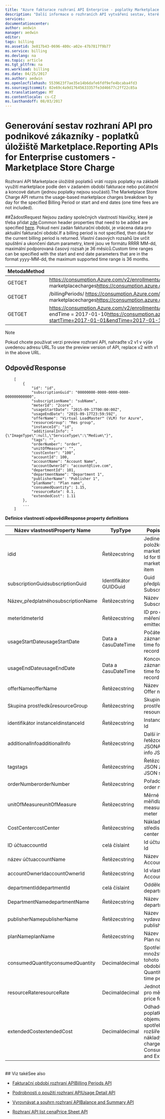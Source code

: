 ```yaml
---
title: "Azure fakturace rozhraní API Enterprise - poplatky Marketplace | Microsoft Docs"
description: "Další informace o rozhraních API vytváření sestav, které umožňují zákazníkům Enterprise Azure a si vyžádá data spotřeby prostřednictvím kódu programu."
services: 
documentationcenter: 
author: aedwin
manager: aedwin
editor: 
tags: billing
ms.assetid: 3e817b43-0696-400c-a02e-47b7817f9b77
ms.service: billing
ms.devlang: na
ms.topic: article
ms.tgt_pltfrm: na
ms.workload: billing
ms.date: 04/25/2017
ms.author: aedwin
ms.openlocfilehash: 5539623f7ae35e14b6dafe6fdf9efe4bcaba4fd3
ms.sourcegitcommit: 02e69c4a9d17645633357fe3d46677c2ff22c85a
ms.translationtype: MT
ms.contentlocale: cs-CZ
ms.lasthandoff: 08/03/2017
---
```

# <a name="reporting-apis-for-enterprise-customers---marketplace-store-charge"></a><span data-ttu-id="78014-103">Generování sestav rozhraní API pro podnikové zákazníky - poplatků úložiště Marketplace.</span><span class="sxs-lookup"><span data-stu-id="78014-103">Reporting APIs for Enterprise customers - Marketplace Store Charge</span></span>

<span data-ttu-id="78014-104">Rozhraní API Marketplace úložiště poplatků vrátí rozpis poplatky na základě využití marketplace podle den v zadaném období fakturace nebo počáteční a koncové datum (jednou poplatky nejsou součástí).</span><span class="sxs-lookup"><span data-stu-id="78014-104">The Marketplace Store Charge API returns the usage-based marketplace charges breakdown by day for the specified Billing Period or start and end dates (one time fees are not included).</span></span>

##<a name="request"></a><span data-ttu-id="78014-105">Žádost</span><span class="sxs-lookup"><span data-stu-id="78014-105">Request</span></span> 
<span data-ttu-id="78014-106">Nejsou zadány společných vlastností hlavičky, které je třeba přidat [zde](billing-enterprise-api.md).</span><span class="sxs-lookup"><span data-stu-id="78014-106">Common header properties that need to be added are specified [here](billing-enterprise-api.md).</span></span> <span data-ttu-id="78014-107">Pokud není zadán fakturační období, je vrácena data pro aktuální fakturační období.</span><span class="sxs-lookup"><span data-stu-id="78014-107">If a billing period is not specified, then data for the current billing period is returned.</span></span> <span data-ttu-id="78014-108">Vlastní časových rozsahů lze určit spuštění a ukončení datum parametry, které jsou ve formátu RRRR MM-dd, maximální podporovaná časový rozsah je 36 měsíců.</span><span class="sxs-lookup"><span data-stu-id="78014-108">Custom time ranges can be specified with the start and end date parameters that are in the format yyyy-MM-dd, the maximum supported time range is 36 months.</span></span>  

|<span data-ttu-id="78014-109">Metoda</span><span class="sxs-lookup"><span data-stu-id="78014-109">Method</span></span> | <span data-ttu-id="78014-110">Identifikátor URI požadavku</span><span class="sxs-lookup"><span data-stu-id="78014-110">Request URI</span></span>|
|-|-|
|<span data-ttu-id="78014-111">GET</span><span class="sxs-lookup"><span data-stu-id="78014-111">GET</span></span>|<span data-ttu-id="78014-112">https://consumption.Azure.com/v2/enrollments/ {enrollmentNumber} / marketplacecharges</span><span class="sxs-lookup"><span data-stu-id="78014-112">https://consumption.azure.com/v2/enrollments/{enrollmentNumber}/marketplacecharges</span></span>|
|<span data-ttu-id="78014-113">GET</span><span class="sxs-lookup"><span data-stu-id="78014-113">GET</span></span>|<span data-ttu-id="78014-114">/billingPeriods/ https://consumption.Azure.com/v2/enrollments/ {enrollmentNumber} {billingPeriod} / marketplacecharges</span><span class="sxs-lookup"><span data-stu-id="78014-114">https://consumption.azure.com/v2/enrollments/{enrollmentNumber}/billingPeriods/{billingPeriod}/marketplacecharges</span></span>|
|<span data-ttu-id="78014-115">GET</span><span class="sxs-lookup"><span data-stu-id="78014-115">GET</span></span>|<span data-ttu-id="78014-116">https://consumption.Azure.com/v2/enrollments/ {enrollmentNumber} / marketplacechargesbycustomdate? startTime = 2017-01-01 & endTime = 2017-01-10</span><span class="sxs-lookup"><span data-stu-id="78014-116">https://consumption.azure.com/v2/enrollments/{enrollmentNumber}/marketplacechargesbycustomdate?startTime=2017-01-01&endTime=2017-01-10</span></span>|

> [!Note]
> <span data-ttu-id="78014-117">Pokud chcete používat verzi preview rozhraní API, nahraďte v2 v1 v výše uvedenou adresu URL.</span><span class="sxs-lookup"><span data-stu-id="78014-117">To use the preview version of API, replace v2 with v1 in the above URL.</span></span>
>

## <a name="response"></a><span data-ttu-id="78014-118">Odpověď</span><span class="sxs-lookup"><span data-stu-id="78014-118">Response</span></span>
 
    
        [
            {
                "id": "id",
                "subscriptionGuid": "00000000-0000-0000-0000-000000000000",
                "subscriptionName": "subName",
                "meterId": "2core",
                "usageStartDate": "2015-09-17T00:00:00Z",
                "usageEndDate": "2015-09-17T23:59:59Z",
                "offerName": "Virtual LoadMaster™ (VLM) for Azure",
                "resourceGroup": "Res group",
                "instanceId": "id",
                "additionalInfo": "{\"ImageType\":null,\"ServiceType\":\"Medium\"}",
                "tags": "",
                "orderNumber": "order",
                "unitOfMeasure": "",
                "costCenter": "100",
                "accountId": 100,
                "accountName": "Account Name",
                "accountOwnerId": "account@live.com",
                "departmentId": 101,
                "departmentName": "Department 1",
                "publisherName": "Publisher 1",
                "planName": "Plan name",
                "consumedQuantity": 1.15,
                "resourceRate": 0.1,
                "extendedCost": 1.11
            },
            ...
        ]
    

<span data-ttu-id="78014-119">**Definice vlastností odpovědi**</span><span class="sxs-lookup"><span data-stu-id="78014-119">**Response property definitions**</span></span>

|<span data-ttu-id="78014-120">Název vlastnosti</span><span class="sxs-lookup"><span data-stu-id="78014-120">Property Name</span></span>| <span data-ttu-id="78014-121">Typ</span><span class="sxs-lookup"><span data-stu-id="78014-121">Type</span></span>| <span data-ttu-id="78014-122">Popis</span><span class="sxs-lookup"><span data-stu-id="78014-122">Description</span></span>
|-|-|-|
|<span data-ttu-id="78014-123">id</span><span class="sxs-lookup"><span data-stu-id="78014-123">id</span></span>|<span data-ttu-id="78014-124">Řetězec</span><span class="sxs-lookup"><span data-stu-id="78014-124">string</span></span>|<span data-ttu-id="78014-125">Jedinečné Id pro položku poplatků marketplace.</span><span class="sxs-lookup"><span data-stu-id="78014-125">Unique Id for the marketplace charge item</span></span>|
|<span data-ttu-id="78014-126">subscriptionGuid</span><span class="sxs-lookup"><span data-stu-id="78014-126">subscriptionGuid</span></span>|<span data-ttu-id="78014-127">Identifikátor GUID</span><span class="sxs-lookup"><span data-stu-id="78014-127">Guid</span></span>|<span data-ttu-id="78014-128">Guid předplatného</span><span class="sxs-lookup"><span data-stu-id="78014-128">The Subscription Guid</span></span>|
|<span data-ttu-id="78014-129">Název_předplatného</span><span class="sxs-lookup"><span data-stu-id="78014-129">subscriptionName</span></span>|<span data-ttu-id="78014-130">Řetězec</span><span class="sxs-lookup"><span data-stu-id="78014-130">string</span></span>|<span data-ttu-id="78014-131">Název odběru</span><span class="sxs-lookup"><span data-stu-id="78014-131">The Subscription Name</span></span>|
|<span data-ttu-id="78014-132">meterId</span><span class="sxs-lookup"><span data-stu-id="78014-132">meterId</span></span>|<span data-ttu-id="78014-133">Řetězec</span><span class="sxs-lookup"><span data-stu-id="78014-133">string</span></span>|<span data-ttu-id="78014-134">ID pro emitovaného měření</span><span class="sxs-lookup"><span data-stu-id="78014-134">Id for the emitted Meter</span></span>|
|<span data-ttu-id="78014-135">usageStartDate</span><span class="sxs-lookup"><span data-stu-id="78014-135">usageStartDate</span></span>|<span data-ttu-id="78014-136">Data a času</span><span class="sxs-lookup"><span data-stu-id="78014-136">DateTime</span></span>|<span data-ttu-id="78014-137">Počáteční čas pro záznam využití</span><span class="sxs-lookup"><span data-stu-id="78014-137">Start time for the usage record</span></span>|
|<span data-ttu-id="78014-138">usageEndDate</span><span class="sxs-lookup"><span data-stu-id="78014-138">usageEndDate</span></span>|<span data-ttu-id="78014-139">Data a času</span><span class="sxs-lookup"><span data-stu-id="78014-139">DateTime</span></span>|<span data-ttu-id="78014-140">Koncový čas pro záznam využití</span><span class="sxs-lookup"><span data-stu-id="78014-140">End time for the usage record</span></span>|
|<span data-ttu-id="78014-141">offerName</span><span class="sxs-lookup"><span data-stu-id="78014-141">offerName</span></span>|<span data-ttu-id="78014-142">Řetězec</span><span class="sxs-lookup"><span data-stu-id="78014-142">string</span></span>|<span data-ttu-id="78014-143">Název nabídky</span><span class="sxs-lookup"><span data-stu-id="78014-143">The Offer name</span></span>|
|<span data-ttu-id="78014-144">Skupina prostředků</span><span class="sxs-lookup"><span data-stu-id="78014-144">resourceGroup</span></span>|<span data-ttu-id="78014-145">Řetězec</span><span class="sxs-lookup"><span data-stu-id="78014-145">string</span></span>|<span data-ttu-id="78014-146">Skupiny prostředků</span><span class="sxs-lookup"><span data-stu-id="78014-146">The resource Group</span></span>|
|<span data-ttu-id="78014-147">identifikátor instanceId</span><span class="sxs-lookup"><span data-stu-id="78014-147">instanceId</span></span>|<span data-ttu-id="78014-148">Řetězec</span><span class="sxs-lookup"><span data-stu-id="78014-148">string</span></span>|<span data-ttu-id="78014-149">Instance Id</span><span class="sxs-lookup"><span data-stu-id="78014-149">Instance Id</span></span>|
|<span data-ttu-id="78014-150">additionalInfo</span><span class="sxs-lookup"><span data-stu-id="78014-150">additionalInfo</span></span>|<span data-ttu-id="78014-151">Řetězec</span><span class="sxs-lookup"><span data-stu-id="78014-151">string</span></span>|<span data-ttu-id="78014-152">Další informace o řetězce formátu JSON</span><span class="sxs-lookup"><span data-stu-id="78014-152">Additional info JSON string</span></span>|
|<span data-ttu-id="78014-153">tags</span><span class="sxs-lookup"><span data-stu-id="78014-153">tags</span></span>|<span data-ttu-id="78014-154">Řetězec</span><span class="sxs-lookup"><span data-stu-id="78014-154">string</span></span>|<span data-ttu-id="78014-155">Řetězce formátu JSON značky</span><span class="sxs-lookup"><span data-stu-id="78014-155">Tag JSON string</span></span>|
|<span data-ttu-id="78014-156">orderNumber</span><span class="sxs-lookup"><span data-stu-id="78014-156">orderNumber</span></span>|<span data-ttu-id="78014-157">Řetězec</span><span class="sxs-lookup"><span data-stu-id="78014-157">string</span></span>|<span data-ttu-id="78014-158">Pořadové číslo</span><span class="sxs-lookup"><span data-stu-id="78014-158">The order number</span></span>|
|<span data-ttu-id="78014-159">unitOfMeasure</span><span class="sxs-lookup"><span data-stu-id="78014-159">unitOfMeasure</span></span>|<span data-ttu-id="78014-160">Řetězec</span><span class="sxs-lookup"><span data-stu-id="78014-160">string</span></span>|<span data-ttu-id="78014-161">Měrné jednotky pro měřidla</span><span class="sxs-lookup"><span data-stu-id="78014-161">Unit of measure for the meter</span></span>|
|<span data-ttu-id="78014-162">CostCenter</span><span class="sxs-lookup"><span data-stu-id="78014-162">costCenter</span></span>|<span data-ttu-id="78014-163">Řetězec</span><span class="sxs-lookup"><span data-stu-id="78014-163">string</span></span>|<span data-ttu-id="78014-164">Nákladové středisko</span><span class="sxs-lookup"><span data-stu-id="78014-164">The cost center</span></span>|
|<span data-ttu-id="78014-165">ID účtu</span><span class="sxs-lookup"><span data-stu-id="78014-165">accountId</span></span>|<span data-ttu-id="78014-166">celá čísla</span><span class="sxs-lookup"><span data-stu-id="78014-166">int</span></span>|<span data-ttu-id="78014-167">Id účtu</span><span class="sxs-lookup"><span data-stu-id="78014-167">The account Id</span></span>|
|<span data-ttu-id="78014-168">název účtu</span><span class="sxs-lookup"><span data-stu-id="78014-168">accountName</span></span>|<span data-ttu-id="78014-169">Řetězec</span><span class="sxs-lookup"><span data-stu-id="78014-169">string</span></span> |<span data-ttu-id="78014-170">Název účtu</span><span class="sxs-lookup"><span data-stu-id="78014-170">The Account Name</span></span>|
|<span data-ttu-id="78014-171">accountOwnerId</span><span class="sxs-lookup"><span data-stu-id="78014-171">accountOwnerId</span></span>|<span data-ttu-id="78014-172">Řetězec</span><span class="sxs-lookup"><span data-stu-id="78014-172">string</span></span>|<span data-ttu-id="78014-173">Id vlastníka účtu</span><span class="sxs-lookup"><span data-stu-id="78014-173">The Account Owner Id</span></span>|
|<span data-ttu-id="78014-174">departmentId</span><span class="sxs-lookup"><span data-stu-id="78014-174">departmentId</span></span>|<span data-ttu-id="78014-175">celá čísla</span><span class="sxs-lookup"><span data-stu-id="78014-175">int</span></span>|<span data-ttu-id="78014-176">Oddělení Id</span><span class="sxs-lookup"><span data-stu-id="78014-176">The department Id</span></span>|
|<span data-ttu-id="78014-177">DepartmentName</span><span class="sxs-lookup"><span data-stu-id="78014-177">departmentName</span></span>|<span data-ttu-id="78014-178">Řetězec</span><span class="sxs-lookup"><span data-stu-id="78014-178">string</span></span>|<span data-ttu-id="78014-179">Název oddělení</span><span class="sxs-lookup"><span data-stu-id="78014-179">The department name</span></span>|
|<span data-ttu-id="78014-180">publisherName</span><span class="sxs-lookup"><span data-stu-id="78014-180">publisherName</span></span>|<span data-ttu-id="78014-181">Řetězec</span><span class="sxs-lookup"><span data-stu-id="78014-181">string</span></span>|<span data-ttu-id="78014-182">Název vydavatele</span><span class="sxs-lookup"><span data-stu-id="78014-182">The publisher name</span></span>|
|<span data-ttu-id="78014-183">planName</span><span class="sxs-lookup"><span data-stu-id="78014-183">planName</span></span>|<span data-ttu-id="78014-184">Řetězec</span><span class="sxs-lookup"><span data-stu-id="78014-184">string</span></span>|<span data-ttu-id="78014-185">Název plánu</span><span class="sxs-lookup"><span data-stu-id="78014-185">The Plan name</span></span>|
|<span data-ttu-id="78014-186">consumedQuantity</span><span class="sxs-lookup"><span data-stu-id="78014-186">consumedQuantity</span></span>|<span data-ttu-id="78014-187">Decimal</span><span class="sxs-lookup"><span data-stu-id="78014-187">decimal</span></span>|<span data-ttu-id="78014-188">Spotřebované množství během tohoto období</span><span class="sxs-lookup"><span data-stu-id="78014-188">Consumed Quantity during this time period</span></span>|
|<span data-ttu-id="78014-189">resourceRate</span><span class="sxs-lookup"><span data-stu-id="78014-189">resourceRate</span></span>|<span data-ttu-id="78014-190">Decimal</span><span class="sxs-lookup"><span data-stu-id="78014-190">decimal</span></span>|<span data-ttu-id="78014-191">Jednotkové ceny pro měřidla</span><span class="sxs-lookup"><span data-stu-id="78014-191">Unit price for the meter</span></span>|
|<span data-ttu-id="78014-192">extendedCost</span><span class="sxs-lookup"><span data-stu-id="78014-192">extendedCost</span></span>|<span data-ttu-id="78014-193">Decimal</span><span class="sxs-lookup"><span data-stu-id="78014-193">decimal</span></span>|<span data-ttu-id="78014-194">Odhadované poplatků na základě objemu spotřebovaného a rozšířené náklady</span><span class="sxs-lookup"><span data-stu-id="78014-194">Estimated charge based on Consumed Quantity and Extended cost</span></span>|
<br/>
## <a name="see-also"></a><span data-ttu-id="78014-195">Viz také</span><span class="sxs-lookup"><span data-stu-id="78014-195">See also</span></span>

* [<span data-ttu-id="78014-196">Fakturační období rozhraní API</span><span class="sxs-lookup"><span data-stu-id="78014-196">Billing Periods API</span></span>](billing-enterprise-api-billing-periods.md)

* [<span data-ttu-id="78014-197">Podrobnosti o použití rozhraní API</span><span class="sxs-lookup"><span data-stu-id="78014-197">Usage Detail API</span></span>](billing-enterprise-api-usage-detail.md) 

* [<span data-ttu-id="78014-198">Vyrovnávat a souhrn rozhraní API</span><span class="sxs-lookup"><span data-stu-id="78014-198">Balance and Summary API</span></span>](billing-enterprise-api-balance-summary.md)

* [<span data-ttu-id="78014-199">Rozhraní API list cena</span><span class="sxs-lookup"><span data-stu-id="78014-199">Price Sheet API</span></span>](billing-enterprise-api-pricesheet.md)